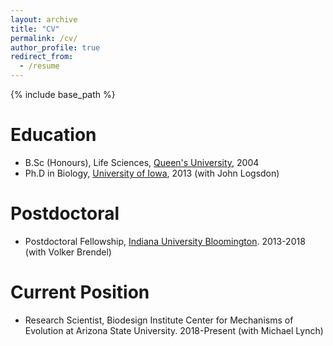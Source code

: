 ```yaml
---
layout: archive
title: "CV"
permalink: /cv/
author_profile: true
redirect_from:
  - /resume
---
```


{% include base_path %}

Education
======
* B.Sc (Honours), Life Sciences, [Queen's University](https://queensu.ca), 2004
* Ph.D in Biology, [University of Iowa](https://uiowa.edu), 2013 (with John Logsdon)

Postdoctoral
======
* Postdoctoral Fellowship, [Indiana University Bloomington](https://www.indiana.edu/). 2013-2018 (with Volker Brendel)

Current Position
=====
* Research Scientist, Biodesign Institute Center for Mechanisms of Evolution at Arizona State University. 2018-Present (with Michael Lynch)